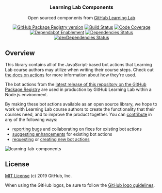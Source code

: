 <h3 align="center">Learning Lab Components</h3>
<p align="center">Open sourced components from <a href="https://lab.github.com/">GitHub Learning Lab</a></p>
<p align="center">
  <a href="https://github.com/github/learning-lab-components/packages/11396"><img src="https://img.shields.io/github/release/github/learning-lab-components.svg?label=GPR&logo=github" alt="GitHub Package Registry version" /></a>
  <a href="https://github.com/github/learning-lab-components/actions"><img src="https://action-badges.now.sh/github/learning-lab-components" alt="Build Status" /></a>
  <a href="https://codecov.io/gh/github/learning-lab-components"><img src="https://img.shields.io/codecov/c/gh/github/learning-lab-components.svg?label=codecov&logo=codecov&logoColor=FFFFFF" alt="Code Coverage" /></a>
  <a href="https://github.com/github/learning-lab-components/pulls?q=is%3Aopen+is%3Apr+label%3Adependencies"><img src="https://api.dependabot.com/badges/status?host=github&repo=github/learning-lab-components" alt="Dependabot Enablement" /></a>
  <a href="https://david-dm.org/github/learning-lab-components"><img src="https://img.shields.io/david/github/learning-lab-components.svg" alt="Dependencies Status" /></a>
  <a href="https://david-dm.org/github/learning-lab-components?type=dev"><img src="https://img.shields.io/david/dev/github/learning-lab-components.svg?label=devDependencies" alt="devDependencies Status" /></a>
</p>

## Overview

This library contains all of the JavaScript-based bot actions that Learning Lab course authors may utilize when writing their course steps. Check out [the docs on actions](https://lab.github.com/docs/using-actions) for more information about how they're used.

The bot actions from the [latest release of this repository on the GitHub Package Registry](https://github.com/github/learning-lab-components/packages/11396) are used in production by GitHub Learning Lab within a Node.js environment.

By making these bot actions available as an open source library, we hope to work with Learning Lab course authors to create the functionality that their courses need, and to improve the product together. You can [contribute](.github/CONTRIBUTING.md) in any of the following ways:
 - [reporting bugs](https://github.com/github/learning-lab-components/issues/new?labels=bug&template=bug_report.md) and collaborating on fixes for existing bot actions
 - [suggesting enhancements](https://github.com/github/learning-lab-components/issues/new?labels=enhancement&template=feature_request.md) for existing bot actions
 - [requesting](https://github.com/github/learning-lab-components/issues/new?labels=enhancement&template=feature_request.md) or [creating new bot actions](actions/README.md#adding-a-new-action)

![learning-lab-components](https://user-images.githubusercontent.com/417751/61059163-2f0cea00-a3be-11e9-8e70-c87d9ba54f92.png)

## License

[MIT License](LICENSE.md) (c) 2019 GitHub, Inc.

When using the GitHub logos, be sure to follow the [GitHub logo guidelines](https://github.com/logos).
